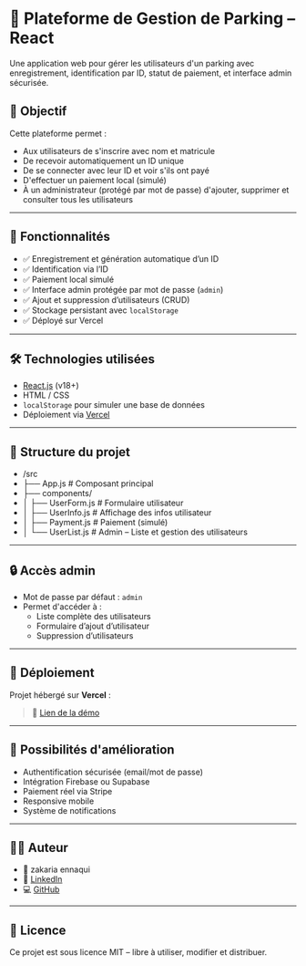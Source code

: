 # 🚗 Plateforme de Gestion de Parking – React

Une application web pour gérer les utilisateurs d'un parking avec enregistrement, identification par ID, statut de paiement, et interface admin sécurisée.

## 🎯 Objectif

Cette plateforme permet :

- Aux utilisateurs de s'inscrire avec nom et matricule
- De recevoir automatiquement un ID unique
- De se connecter avec leur ID et voir s'ils ont payé
- D'effectuer un paiement local (simulé)
- À un administrateur (protégé par mot de passe) d'ajouter, supprimer et consulter tous les utilisateurs

---

## 🧱 Fonctionnalités

- ✅ Enregistrement et génération automatique d’un ID
- ✅ Identification via l’ID
- ✅ Paiement local simulé
- ✅ Interface admin protégée par mot de passe (`admin`)
- ✅ Ajout et suppression d’utilisateurs (CRUD)
- ✅ Stockage persistant avec `localStorage`
- ✅ Déployé sur Vercel

---

## 🛠️ Technologies utilisées

- [React.js](https://reactjs.org/) (v18+)
- HTML / CSS
- `localStorage` pour simuler une base de données
- Déploiement via [Vercel](https://vercel.com)

---

## 📁 Structure du projet

- /src
- ├── App.js # Composant principal
- ├── components/
- │ ├── UserForm.js # Formulaire utilisateur
- │ ├── UserInfo.js # Affichage des infos utilisateur
- │ ├── Payment.js # Paiement (simulé)
- │ └── UserList.js # Admin – Liste et gestion des utilisateurs

---

## 🔒 Accès admin

- Mot de passe par défaut : `admin`
- Permet d'accéder à :
  - Liste complète des utilisateurs
  - Formulaire d’ajout d’utilisateur
  - Suppression d’utilisateurs

---

## 🚀 Déploiement

Projet hébergé sur **Vercel** :

> 🔗 [Lien de la démo](https://parking-platform-two.vercel.app)

---

## 🧩 Possibilités d'amélioration

- Authentification sécurisée (email/mot de passe)
- Intégration Firebase ou Supabase
- Paiement réel via Stripe
- Responsive mobile
- Système de notifications

---

## 👨‍💻 Auteur
- 👤 zakaria ennaqui
- 🔗 [LinkedIn](https://www.linkedin.com/in/zakaria-ennaqui-990883362)
- 💻 [GitHub](https://github.com/zakariaennaqui)

---

## 📜 Licence

Ce projet est sous licence MIT – libre à utiliser, modifier et distribuer.
